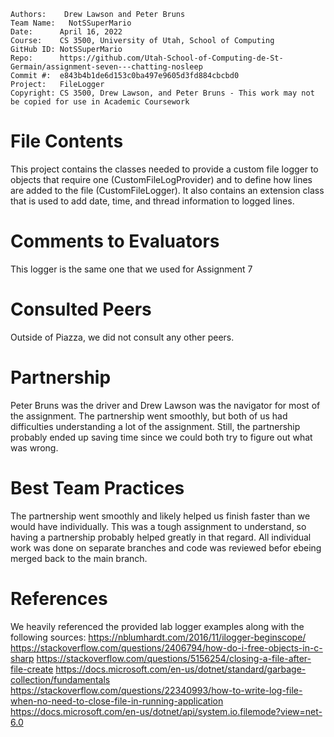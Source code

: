 ﻿```
Authors:    Drew Lawson and Peter Bruns
Team Name:   NotSSuperMario
Date:      April 16, 2022
Course:    CS 3500, University of Utah, School of Computing
GitHub ID: NotSSuperMario
Repo:      https://github.com/Utah-School-of-Computing-de-St-Germain/assignment-seven---chatting-nosleep
Commit #:  e843b4b1de6d153c0ba497e9605d3fd884cbcbd0
Project:   FileLogger
Copyright: CS 3500, Drew Lawson, and Peter Bruns - This work may not be copied for use in Academic Coursework
```

# File Contents
This project contains the classes needed to provide a custom file logger to objects that require one (CustomFileLogProvider) and to define how lines are added to the file (CustomFileLogger). It also contains an extension class that is used to add date, time, and thread information to logged lines.

# Comments to Evaluators
This logger is the same one that we used for Assignment 7

# Consulted Peers
Outside of Piazza, we did not consult any other peers.

# Partnership
Peter Bruns was the driver and Drew Lawson was the navigator for most of the assignment. The partnership went smoothly, but both of us had difficulties understanding a lot of the assignment. Still, the partnership probably ended up saving time since we could both try to figure out what was wrong.

# Best Team Practices
The partnership went smoothly and likely helped us finish faster than we would have individually. This was a tough assignment to understand, so having a partnership probably helped greatly in that regard. All individual work was done on separate branches and code was reviewed befor ebeing merged back to the main branch.

# References
We heavily referenced the provided lab logger examples along with the following sources:
https://nblumhardt.com/2016/11/ilogger-beginscope/
https://stackoverflow.com/questions/2406794/how-do-i-free-objects-in-c-sharp
https://stackoverflow.com/questions/5156254/closing-a-file-after-file-create
https://docs.microsoft.com/en-us/dotnet/standard/garbage-collection/fundamentals
https://stackoverflow.com/questions/22340993/how-to-write-log-file-when-no-need-to-close-file-in-running-application
https://docs.microsoft.com/en-us/dotnet/api/system.io.filemode?view=net-6.0